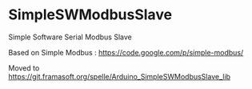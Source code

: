 SimpleSWModbusSlave
===================

Simple Software Serial Modbus Slave

Based on Simple Modbus : https://code.google.com/p/simple-modbus/

Moved to https://git.framasoft.org/spelle/Arduino_SimpleSWModbusSlave_lib

